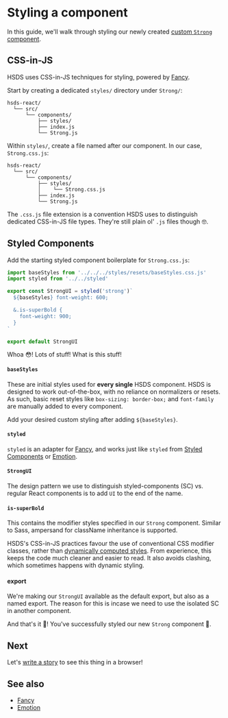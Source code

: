 # Styling a component

In this guide, we'll walk through styling our newly created [custom `Strong` component](creating.md).

## CSS-in-JS

HSDS uses CSS-in-JS techniques for styling, powered by [Fancy](https://helpscout.gitbook.io/fancy).

Start by creating a dedicated `styles/` directory under `Strong/`:

```
hsds-react/
  └── src/
      └── components/
          ├── styles/
          ├── index.js
          └── Strong.js
```

Within `styles/`, create a file named after our component. In our case, `Strong.css.js`:

```
hsds-react/
  └── src/
      └── components/
          ├── styles/
          │    └── Strong.css.js
          ├── index.js
          └── Strong.js
```

The `.css.js` file extension is a convention HSDS uses to distinguish dedicated CSS-in-JS file types. They're still plain ol' `.js` files though 🤓.

## Styled Components

Add the starting styled component boilerplate for `Strong.css.js`:

```jsx
import baseStyles from '../../../styles/resets/baseStyles.css.js'
import styled from '../../styled'

export const StrongUI = styled('strong')`
  ${baseStyles} font-weight: 600;

  &.is-superBold {
    font-weight: 900;
  }
`

export default StrongUI
```

Whoa 😳! Lots of stuff! What is this stuff!

#### `baseStyles`

These are initial styles used for **every single** HSDS component. HSDS is designed to work out-of-the-box, with no reliance on normalizers or resets. As such, basic reset styles like `box-sizing: border-box;` and `font-family` are manually added to every component.

Add your desired custom styling after adding `${baseStyles}`.

#### `styled`

`styled` is an adapter for [Fancy](https://helpscout.gitbook.io/fancy), and works just like `styled` from [Styled Components](https://www.styled-components.com) or [Emotion](https://emotion.sh/).

#### `StrongUI`

The design pattern we use to distinguish styled-components (SC) vs. regular React components is to add `UI` to the end of the name.

#### `is-superBold`

This contains the modifier styles specified in our `Strong` component. Similar to Sass, ampersand for className inheritance is supported.

HSDS's CSS-in-JS practices favour the use of conventional CSS modifier classes, rather than [dynamically computed styles](https://www.styled-components.com/docs/basics#adapting-based-on-props). From experience, this keeps the code much cleaner and easier to read. It also avoids clashing, which sometimes happens with dynamic styling.

#### export

We're making our `StrongUI` available as the default export, but also as a named export. The reason for this is incase we need to use the isolated SC in another component.

And that's it 🙏! You've successfully styled our new `Strong` component 💪.

## Next

Let's [write a story](storybook.md) to see this thing in a browser!

## See also

* [Fancy](https://helpscout.gitbook.io/fancy)
* [Emotion](https://emotion.sh/)
